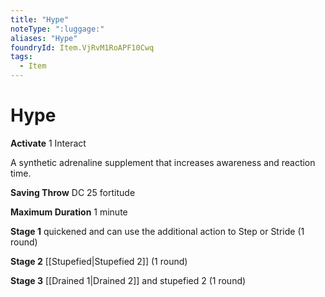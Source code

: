 ```yaml
---
title: "Hype"
noteType: ":luggage:"
aliases: "Hype"
foundryId: Item.VjRvM1RoAPF10Cwq
tags:
  - Item
---
```


# Hype

**Activate** 1 Interact

A synthetic adrenaline supplement that increases awareness and reaction time.

**Saving Throw** DC 25 fortitude

**Maximum Duration** 1 minute

**Stage 1** quickened and can use the additional action to Step or Stride (1 round)

**Stage 2** [[Stupefied|Stupefied 2]] (1 round)

**Stage 3** [[Drained 1|Drained 2]] and stupefied 2 (1 round)
